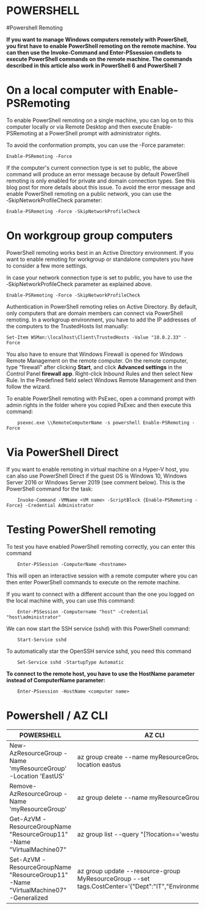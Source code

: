 # POWERSHELL

#Powershell Remoting

**If you want to manage Windows computers remotely with PowerShell, you first have to enable PowerShell remoting on the remote machine. You can then use the Invoke-Command and Enter-PSsession cmdlets to execute PowerShell commands on the remote machine. The commands described in this article also work in PowerShell 6 and PowerShell 7**

# On a local computer with Enable-PSRemoting

To enable PowerShell remoting on a single machine, you can log on to this computer locally or via Remote Desktop and then execute Enable-PSRemoting at a PowerShell prompt with administrator rights.

To avoid the conformation prompts, you can use the -Force parameter:

    Enable-PSRemoting -Force

If the computer's current connection type is set to public, the above command will produce an error message because by default PowerShell remoting is only enabled for private and domain connection types. See this blog post for more details about this issue. To avoid the error message and enable PowerShell remoting on a public network, you can use the ‑SkipNetworkProfileCheck parameter:

    Enable-PSRemoting -Force -SkipNetworkProfileCheck
    
# On workgroup group computers    

PowerShell remoting works best in an Active Directory environment. If you want to enable remoting for workgroup or standalone computers you have to consider a few more settings.

In case your network connection type is set to public, you have to use the ‑SkipNetworkProfileCheck parameter as explained above.

    Enable-PSRemoting -Force -SkipNetworkProfileCheck
    
Authentication in PowerShell remoting relies on Active Directory. By default, only computers that are domain members can connect via PowerShell remoting. In a workgroup environment, you have to add the IP addresses of the computers to the TrustedHosts list manually:

    Set-Item WSMan:\localhost\Client\TrustedHosts -Value "10.0.2.33" -Force
    
You also have to ensure that Windows Firewall is opened for Windows Remote Management on the remote computer. On the remote computer, type "firewall" after clicking **Start**, and click **Advanced settings** in the Control Panel **firewall app**. Right-click Inbound Rules and then select New Rule. In the Predefined field select Windows Remote Management and then follow the wizard.    

To enable PowerShell remoting with PsExec, open a command prompt with admin rights in the folder where you copied PsExec and then execute this command:
    
        psexec.exe \\RemoteComputerName -s powershell Enable-PSRemoting -Force
        
# Via PowerShell Direct        

If you want to enable remoting in virtual machine on a Hyper-V host, you can also use PowerShell Direct if the guest OS is Windows 10, Windows Server 2016 or Windows Server 2019 (see comment below). This is the PowerShell command for the task:

        Invoke-Command -VMName <VM name> -ScriptBlock {Enable-PSRemoting -Force} -Credential Administrator
        
# Testing PowerShell remoting        

To test you have enabled PowerShell remoting correctly, you can enter this command

        Enter-PSSession -ComputerName <hostname>
        
This will open an interactive session with a remote computer where you can then enter PowerShell commands to execute on the remote machine.

If you want to connect with a different account than the one you logged on the local machine with, you can use this command:

        Enter-PSSession -Computername "host" –Credential "host\administrator"
        
We can now start the SSH service (sshd) with this PowerShell command:

        Start-Service sshd
        
To automatically star the OpenSSH service sshd, you need this command

        Set-Service sshd -StartupType Automatic
        
**To connect to the remote host, you have to use the HostName parameter instead of  ComputerName parameter:**        

        Enter-PSsession -HostName <computer name>

# Powershell / AZ CLI

| POWERSHELL  | AZ CLI  |
|---|---|
| New-AzResourceGroup -Name 'myResourceGroup' -Location 'EastUS' | az group create --name myResourceGroup --location eastus |
| Remove-AzResourceGroup -Name 'myResourceGroup' | az group delete --name myResourceGroup |
| Get-AzVM -ResourceGroupName "ResourceGroup11" -Name "VirtualMachine07" | az group list --query "[?location=='westus']" | 
| Set-AzVM -ResourceGroupName "ResourceGroup11" -Name "VirtualMachine07" -Generalized | az group update --resource-group MyResourceGroup --set tags.CostCenter='{"Dept":"IT","Environment":"Test"}' |
